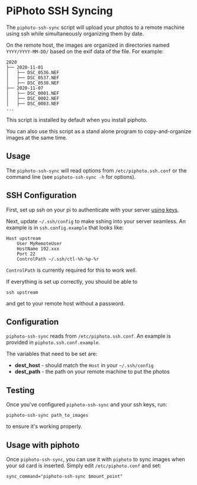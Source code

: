 # PiPhoto SSH Syncing

The `piphoto-ssh-sync` script will upload your photos to a remote machine using ssh while simultaneously organizing them by date.

On the remote host, the images are organized in directories named `YYYY/YYYY-MM-DD/` based on the exif data of the file. For example:
```
2020
├── 2020-11-01
│   ├── DSC_0536.NEF
│   ├── DSC_0537.NEF
│   ├── DSC_0538.NEF
├── 2020-11-07
│   ├── DSC_0001.NEF
│   ├── DSC_0002.NEF
│   ├── DSC_0003.NEF
...
```

This script is installed by default when you install piphoto.

You can also use this script as a stand alone program to copy-and-organize images at the same time.

## Usage

The `piphoto-ssh-sync` will read options from `/etc/piphoto.ssh.conf` or the command line (see `piphoto-ssh-sync -h` for options).

## SSH Configuration
First, set up ssh on your pi to authenticate with your server [using keys](https://www.tecmint.com/ssh-passwordless-login-using-ssh-keygen-in-5-easy-steps/).

Next, update `~/.ssh/config` to make sshing into your server seamless. An example is in `ssh.config.example` that looks like:

```
Host upstream
    User MyRemoteUser
    HostName 192.xxx
    Port 22
    ControlPath ~/.ssh/ctl-%h-%p-%r
```

`ControlPath` is currently required for this to work well.

If everything is set up correctly, you should be able to

```ssh upstream```

and get to your remote host without a password.

## Configuration
`piphoto-ssh-sync` reads from `/etc/piphoto.ssh.conf`. An example is provided in `piphoto.ssh.conf.example`.

The variables that need to be set are:
* **dest_host** - should match the `Host` in your `~/.ssh/config`
* **dest_path** - the path on your remote machine to put the photos

## Testing
Once you've configured `piphoto-ssh-sync` and your ssh keys, run:
```
piphoto-ssh-sync path_to_images
```
to ensure it's working properly.

## Usage with piphoto
Once `piphoto-ssh-sync`, you can use it with `piphoto` to sync images when your sd card is inserted.
Simply edit `/etc/piphoto.conf` and set:
```
sync_command="piphoto-ssh-sync $mount_point"
```